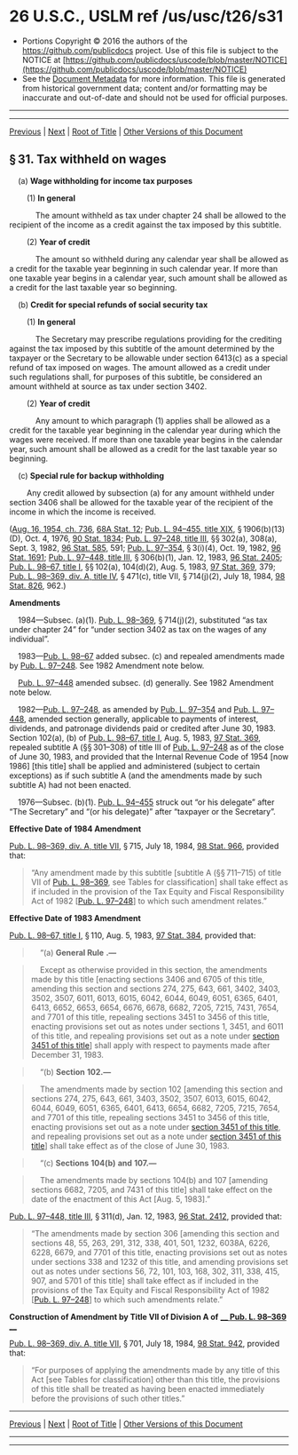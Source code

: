---
---

# 26 U.S.C., USLM ref /us/usc/t26/s31

* Portions Copyright © 2016 the authors of the https://github.com/publicdocs project.
  Use of this file is subject to the NOTICE at [https://github.com/publicdocs/uscode/blob/master/NOTICE](https://github.com/publicdocs/uscode/blob/master/NOTICE)
* See the [Document Metadata](././../../../../../../../..//README.md) for more information.
  This file is generated from historical government data; content and/or formatting may be inaccurate and out-of-date and should not be used for official purposes.

----------
----------

[Previous](./../../../../../../../..//us/usc/t26/stA/ch1/schA/ptIV/sptC/m__us_usc_t26_stA_ch1_schA_ptIV_sptC.md) | [Next](./../../../../../../../..//us/usc/t26/stA/ch1/schA/ptIV/sptC/m__us_usc_t26_s32.md) | [Root of Title](./../../../../../../../../) | [Other Versions of this Document](https://publicdocs.github.io/go/links?ns=uslm&ref=%2Fus%2Fusc%2Ft26%2Fs31)

## § 31. Tax withheld on wages

    (a) __Wage withholding for income tax purposes__ 

        (1) __In general__ 

            The amount withheld as tax under chapter 24 shall be allowed to the recipient of the income as a credit against the tax imposed by this subtitle.

        (2) __Year of credit__ 

            The amount so withheld during any calendar year shall be allowed as a credit for the taxable year beginning in such calendar year. If more than one taxable year begins in a calendar year, such amount shall be allowed as a credit for the last taxable year so beginning.

    (b) __Credit for special refunds of social security tax__ 

        (1) __In general__ 

            The Secretary may prescribe regulations providing for the crediting against the tax imposed by this subtitle of the amount determined by the taxpayer or the Secretary to be allowable under section 6413(c) as a special refund of tax imposed on wages. The amount allowed as a credit under such regulations shall, for purposes of this subtitle, be considered an amount withheld at source as tax under section 3402.

        (2) __Year of credit__ 

            Any amount to which paragraph (1) applies shall be allowed as a credit for the taxable year beginning in the calendar year during which the wages were received. If more than one taxable year begins in the calendar year, such amount shall be allowed as a credit for the last taxable year so beginning.

    (c) __Special rule for backup withholding__ 

        Any credit allowed by subsection (a) for any amount withheld under section 3406 shall be allowed for the taxable year of the recipient of the income in which the income is received.

([Aug. 16, 1954, ch. 736][/us/act/1954-08-16/ch736], [68A Stat. 12][/us/stat/68A/12]; [Pub. L. 94–455, title XIX][/us/pl/94/455/tXIX], § 1906(b)(13)(D), Oct. 4, 1976, [90 Stat. 1834][/us/stat/90/1834]; [Pub. L. 97–248, title III][/us/pl/97/248/tIII], §§ 302(a), 308(a), Sept. 3, 1982, [96 Stat. 585][/us/stat/96/585], 591; [Pub. L. 97–354][/us/pl/97/354], § 3(i)(4), Oct. 19, 1982, [96 Stat. 1691][/us/stat/96/1691]; [Pub. L. 97–448, title III][/us/pl/97/448/tIII], § 306(b)(1), Jan. 12, 1983, [96 Stat. 2405][/us/stat/96/2405]; [Pub. L. 98–67, title I][/us/pl/98/67/tI], §§ 102(a), 104(d)(2), Aug. 5, 1983, [97 Stat. 369][/us/stat/97/369], 379; [Pub. L. 98–369, div. A, title IV][/us/pl/98/369/dA/tIV], § 471(c), title VII, § 714(j)(2), July 18, 1984, [98 Stat. 826][/us/stat/98/826], 962.)

 __Amendments__ 

    1984—Subsec. (a)(1). [Pub. L. 98–369][/us/pl/98/369], § 714(j)(2), substituted “as tax under chapter 24” for “under section 3402 as tax on the wages of any individual”.

    1983—[Pub. L. 98–67][/us/pl/98/67] added subsec. (c) and repealed amendments made by [Pub. L. 97–248][/us/pl/97/248]. See 1982 Amendment note below.

    [Pub. L. 97–448][/us/pl/97/448] amended subsec. (d) generally. See 1982 Amendment note below.

    1982—[Pub. L. 97–248][/us/pl/97/248], as amended by [Pub. L. 97–354][/us/pl/97/354] and [Pub. L. 97–448][/us/pl/97/448], amended section generally, applicable to payments of interest, dividends, and patronage dividends paid or credited after June 30, 1983. Section 102(a), (b) of [Pub. L. 98–67, title I][/us/pl/98/67/tI], Aug. 5, 1983, [97 Stat. 369][/us/stat/97/369], repealed subtitle A (§§ 301–308) of title III of [Pub. L. 97–248][/us/pl/97/248] as of the close of June 30, 1983, and provided that the Internal Revenue Code of 1954 \[now 1986\] \[this title\] shall be applied and administered (subject to certain exceptions) as if such subtitle A (and the amendments made by such subtitle A) had not been enacted.

    1976—Subsec. (b)(1). [Pub. L. 94–455][/us/pl/94/455] struck out “or his delegate” after “The Secretary” and “(or his delegate)” after “taxpayer or the Secretary”.

 __Effective Date of 1984 Amendment__ 

[Pub. L. 98–369, div. A, title VII][/us/pl/98/369/dA/tVII], § 715, July 18, 1984, [98 Stat. 966][/us/stat/98/966], provided that: 

> “Any amendment made by this subtitle \[subtitle A (§§ 711–715) of title VII of [Pub. L. 98–369][/us/pl/98/369], see Tables for classification\] shall take effect as if included in the provision of the Tax Equity and Fiscal Responsibility Act of 1982 \[[Pub. L. 97–248][/us/pl/97/248]\] to which such amendment relates.”

 __Effective Date of 1983 Amendment__ 

[Pub. L. 98–67, title I][/us/pl/98/67/tI], § 110, Aug. 5, 1983, [97 Stat. 384][/us/stat/97/384], provided that:

>     “(a)  __General Rule__  __.—__ 

>     Except as otherwise provided in this section, the amendments made by this title \[enacting sections 3406 and 6705 of this title, amending this section and sections 274, 275, 643, 661, 3402, 3403, 3502, 3507, 6011, 6013, 6015, 6042, 6044, 6049, 6051, 6365, 6401, 6413, 6652, 6653, 6654, 6676, 6678, 6682, 7205, 7215, 7431, 7654, and 7701 of this title, repealing sections 3451 to 3456 of this title, enacting provisions set out as notes under sections 1, 3451, and 6011 of this title, and repealing provisions set out as a note under [section 3451 of this title][/us/usc/t26/s3451]\] shall apply with respect to payments made after December 31, 1983.

>     “(b)  __Section__  __102.—__ 

>     The amendments made by section 102 \[amending this section and sections 274, 275, 643, 661, 3403, 3502, 3507, 6013, 6015, 6042, 6044, 6049, 6051, 6365, 6401, 6413, 6654, 6682, 7205, 7215, 7654, and 7701 of this title, repealing sections 3451 to 3456 of this title, enacting provisions set out as a note under [section 3451 of this title][/us/usc/t26/s3451], and repealing provisions set out as a note under [section 3451 of this title][/us/usc/t26/s3451]\] shall take effect as of the close of June 30, 1983.

>     “(c)  __Sections__  __104(b)__  __and__  __107.—__ 

>     The amendments made by sections 104(b) and 107 \[amending sections 6682, 7205, and 7431 of this title\] shall take effect on the date of the enactment of this Act \[Aug. 5, 1983\].”

[Pub. L. 97–448, title III][/us/pl/97/448/tIII], § 311(d), Jan. 12, 1983, [96 Stat. 2412][/us/stat/96/2412], provided that: 

> “The amendments made by section 306 \[amending this section and sections 48, 55, 263, 291, 312, 338, 401, 501, 1232, 6038A, 6226, 6228, 6679, and 7701 of this title, enacting provisions set out as notes under sections 338 and 1232 of this title, and amending provisions set out as notes under sections 56, 72, 101, 103, 168, 302, 311, 338, 415, 907, and 5701 of this title\] shall take effect as if included in the provisions of the Tax Equity and Fiscal Responsibility Act of 1982 \[[Pub. L. 97–248][/us/pl/97/248]\] to which such amendments relate.”

 __Construction of Amendment by Title VII of Division A of__  __[__  __Pub. L. 98–369__  __][/us/pl/98/369]__ 

[Pub. L. 98–369, div. A, title VII][/us/pl/98/369/dA/tVII], § 701, July 18, 1984, [98 Stat. 942][/us/stat/98/942], provided that: 

> “For purposes of applying the amendments made by any title of this Act \[see Tables for classification\] other than this title, the provisions of this title shall be treated as having been enacted immediately before the provisions of such other titles.”

----------

[Previous](./../../../../../../../..//us/usc/t26/stA/ch1/schA/ptIV/sptC/m__us_usc_t26_stA_ch1_schA_ptIV_sptC.md) | [Next](./../../../../../../../..//us/usc/t26/stA/ch1/schA/ptIV/sptC/m__us_usc_t26_s32.md) | [Root of Title](./../../../../../../../../) | [Other Versions of this Document](https://publicdocs.github.io/go/links?ns=uslm&ref=%2Fus%2Fusc%2Ft26%2Fs31)

----------
----------

[/us/act/1954-08-16/ch736]: https://publicdocs.github.io/go/links?ns=uslm&ref=%2Fus%2Fact%2F1954-08-16%2Fch736
[/us/stat/68A/12]: https://publicdocs.github.io/go/links?ns=uslm&ref=%2Fus%2Fstat%2F68A%2F12
[/us/pl/94/455/tXIX]: https://publicdocs.github.io/go/links?ns=uslm&ref=%2Fus%2Fpl%2F94%2F455%2FtXIX
[/us/stat/90/1834]: https://publicdocs.github.io/go/links?ns=uslm&ref=%2Fus%2Fstat%2F90%2F1834
[/us/pl/97/248/tIII]: https://publicdocs.github.io/go/links?ns=uslm&ref=%2Fus%2Fpl%2F97%2F248%2FtIII
[/us/stat/96/585]: https://publicdocs.github.io/go/links?ns=uslm&ref=%2Fus%2Fstat%2F96%2F585
[/us/pl/97/354]: https://publicdocs.github.io/go/links?ns=uslm&ref=%2Fus%2Fpl%2F97%2F354
[/us/stat/96/1691]: https://publicdocs.github.io/go/links?ns=uslm&ref=%2Fus%2Fstat%2F96%2F1691
[/us/pl/97/448/tIII]: https://publicdocs.github.io/go/links?ns=uslm&ref=%2Fus%2Fpl%2F97%2F448%2FtIII
[/us/stat/96/2405]: https://publicdocs.github.io/go/links?ns=uslm&ref=%2Fus%2Fstat%2F96%2F2405
[/us/pl/98/67/tI]: https://publicdocs.github.io/go/links?ns=uslm&ref=%2Fus%2Fpl%2F98%2F67%2FtI
[/us/stat/97/369]: https://publicdocs.github.io/go/links?ns=uslm&ref=%2Fus%2Fstat%2F97%2F369
[/us/pl/98/369/dA/tIV]: https://publicdocs.github.io/go/links?ns=uslm&ref=%2Fus%2Fpl%2F98%2F369%2FdA%2FtIV
[/us/stat/98/826]: https://publicdocs.github.io/go/links?ns=uslm&ref=%2Fus%2Fstat%2F98%2F826
[/us/pl/98/369]: https://publicdocs.github.io/go/links?ns=uslm&ref=%2Fus%2Fpl%2F98%2F369
[/us/pl/98/67]: https://publicdocs.github.io/go/links?ns=uslm&ref=%2Fus%2Fpl%2F98%2F67
[/us/pl/97/248]: https://publicdocs.github.io/go/links?ns=uslm&ref=%2Fus%2Fpl%2F97%2F248
[/us/pl/97/448]: https://publicdocs.github.io/go/links?ns=uslm&ref=%2Fus%2Fpl%2F97%2F448
[/us/pl/97/248]: https://publicdocs.github.io/go/links?ns=uslm&ref=%2Fus%2Fpl%2F97%2F248
[/us/pl/97/354]: https://publicdocs.github.io/go/links?ns=uslm&ref=%2Fus%2Fpl%2F97%2F354
[/us/pl/97/448]: https://publicdocs.github.io/go/links?ns=uslm&ref=%2Fus%2Fpl%2F97%2F448
[/us/pl/98/67/tI]: https://publicdocs.github.io/go/links?ns=uslm&ref=%2Fus%2Fpl%2F98%2F67%2FtI
[/us/stat/97/369]: https://publicdocs.github.io/go/links?ns=uslm&ref=%2Fus%2Fstat%2F97%2F369
[/us/pl/97/248]: https://publicdocs.github.io/go/links?ns=uslm&ref=%2Fus%2Fpl%2F97%2F248
[/us/pl/94/455]: https://publicdocs.github.io/go/links?ns=uslm&ref=%2Fus%2Fpl%2F94%2F455
[/us/pl/98/369/dA/tVII]: https://publicdocs.github.io/go/links?ns=uslm&ref=%2Fus%2Fpl%2F98%2F369%2FdA%2FtVII
[/us/stat/98/966]: https://publicdocs.github.io/go/links?ns=uslm&ref=%2Fus%2Fstat%2F98%2F966
[/us/pl/98/369]: https://publicdocs.github.io/go/links?ns=uslm&ref=%2Fus%2Fpl%2F98%2F369
[/us/pl/97/248]: https://publicdocs.github.io/go/links?ns=uslm&ref=%2Fus%2Fpl%2F97%2F248
[/us/pl/98/67/tI]: https://publicdocs.github.io/go/links?ns=uslm&ref=%2Fus%2Fpl%2F98%2F67%2FtI
[/us/stat/97/384]: https://publicdocs.github.io/go/links?ns=uslm&ref=%2Fus%2Fstat%2F97%2F384
[/us/usc/t26/s3451]: https://publicdocs.github.io/go/links?ns=uslm&ref=%2Fus%2Fusc%2Ft26%2Fs3451
[/us/usc/t26/s3451]: https://publicdocs.github.io/go/links?ns=uslm&ref=%2Fus%2Fusc%2Ft26%2Fs3451
[/us/usc/t26/s3451]: https://publicdocs.github.io/go/links?ns=uslm&ref=%2Fus%2Fusc%2Ft26%2Fs3451
[/us/pl/97/448/tIII]: https://publicdocs.github.io/go/links?ns=uslm&ref=%2Fus%2Fpl%2F97%2F448%2FtIII
[/us/stat/96/2412]: https://publicdocs.github.io/go/links?ns=uslm&ref=%2Fus%2Fstat%2F96%2F2412
[/us/pl/97/248]: https://publicdocs.github.io/go/links?ns=uslm&ref=%2Fus%2Fpl%2F97%2F248
[/us/pl/98/369]: https://publicdocs.github.io/go/links?ns=uslm&ref=%2Fus%2Fpl%2F98%2F369
[/us/pl/98/369/dA/tVII]: https://publicdocs.github.io/go/links?ns=uslm&ref=%2Fus%2Fpl%2F98%2F369%2FdA%2FtVII
[/us/stat/98/942]: https://publicdocs.github.io/go/links?ns=uslm&ref=%2Fus%2Fstat%2F98%2F942


